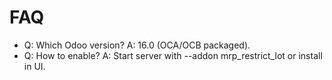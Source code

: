 # FAQ

- Q: Which Odoo version? A: 16.0 (OCA/OCB packaged).
- Q: How to enable? A: Start server with --addon mrp_restrict_lot or install in UI.

